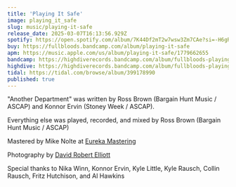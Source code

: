 ```yaml
---
title: 'Playing It Safe'
image: playing_it_safe
slug: music/playing-it-safe
release_date: 2025-03-07T16:13:56.929Z
spotify: https://open.spotify.com/album/7K44Df2mT2w7wsw3Zm7CAe?si=-H6gRtYaTtCga3XAdmBabQ
buy: https://fullbloods.bandcamp.com/album/playing-it-safe
apm: https://music.apple.com/us/album/playing-it-safe/1779662655
bandcamp: https://highdiverecords.bandcamp.com/album/fullbloods-playing-it-safe
highdive: https://highdiverecords.bandcamp.com/album/fullbloods-playing-it-safe
tidal: https://tidal.com/browse/album/399178990
published: true
---
```


"Another Department" was written by Ross Brown (Bargain Hunt Music / ASCAP) and Konnor Ervin (Stoney Week / ASCAP).

Everything else was played, recorded, and mixed by Ross Brown (Bargain Hunt Music / ASCAP)

Mastered by Mike Nolte at [Eureka Mastering](http://eurekamastering.com)

Photography by [David Robert Elliott](https://davidrobertelliott.com)

Special thanks to Nika Winn, Konnor Ervin, Kyle Little, Kyle Rausch, Collin Rausch, Fritz Hutchison, and Al Hawkins
